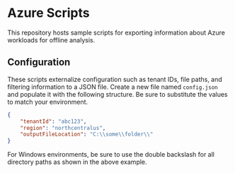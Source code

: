 # Azure Scripts

This repository hosts sample scripts for exporting information about Azure workloads for offline analysis.

## Configuration

These scripts externalize configuration such as tenant IDs, file paths, and filtering information to a JSON file. Create a new file named `config.json` and populate it with the following structure. Be sure to substitute the values to match your environment.

```json
{
    "tenantId": "abc123",
    "region": "northcentralus",
    "outputFileLocation": "C:\\some\\folder\\"
}
```

For Windows environments, be sure to use the double backslash for all directory paths as shown in the above example.
